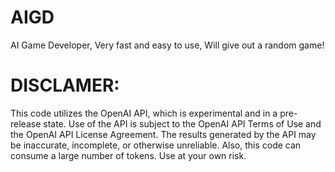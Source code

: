 # AIGD
AI Game Developer, Very fast and easy to use, Will give out a random game!
# DISCLAMER:
This code utilizes the OpenAI API, which is experimental and in a pre-release state. Use of the API is subject to the OpenAI API Terms of Use and the OpenAI API License Agreement. The results generated by the API may be inaccurate, incomplete, or otherwise unreliable. Also, this code can consume a large number of tokens. Use at your own risk.

